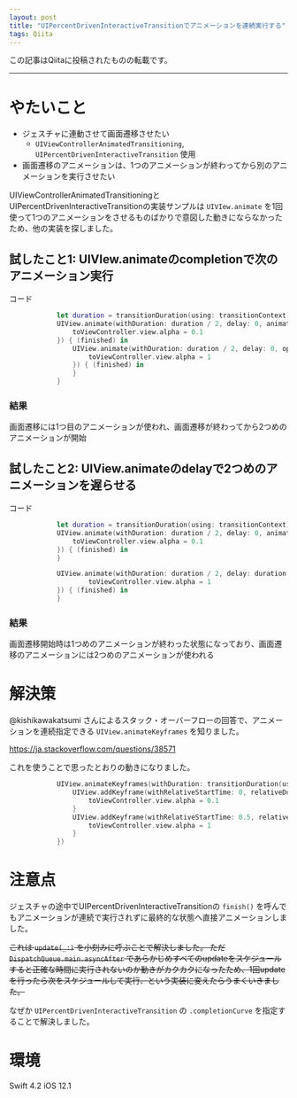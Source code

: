 ```yaml
---
layout: post
title: "UIPercentDrivenInteractiveTransitionでアニメーションを連続実行する"
tags: Qiita
---
```

この記事はQiitaに投稿されたものの転載です。

---



# やたいこと
  - ジェスチャに連動させて画面遷移させたい 
    - `UIViewControllerAnimatedTransitioning`, `UIPercentDrivenInteractiveTransition` 使用
  - 画面遷移のアニメーションは、1つのアニメーションが終わってから別のアニメーションを実行させたい

UIViewControllerAnimatedTransitioningとUIPercentDrivenInteractiveTransitionの実装サンプルは `UIVIew.animate` を1回使って1つのアニメーションをさせるものばかりで意図した動きにならなかったため、他の実装を探しました。

## 試したこと1: UIVIew.animateのcompletionで次のアニメーション実行

コード

```swift
            let duration = transitionDuration(using: transitionContext)
            UIView.animate(withDuration: duration / 2, delay: 0, animations: {
                toViewController.view.alpha = 0.1
            }) { (finished) in
                UIView.animate(withDuration: duration / 2, delay: 0, options: [], animations: {
                    toViewController.view.alpha = 1
                }) { (finished) in
                }
            }
```

### 結果
画面遷移には1つ目のアニメーションが使われ、画面遷移が終わってから2つめのアニメーションが開始


## 試したこと2: UIView.animateのdelayで2つめのアニメーションを遅らせる

コード

```swift
            let duration = transitionDuration(using: transitionContext)
            UIView.animate(withDuration: duration / 2, delay: 0, animations: {
                toViewController.view.alpha = 0.1
            }) { (finished) in
            }

            UIView.animate(withDuration: duration / 2, delay: duration / 2, options: [], animations: {
                    toViewController.view.alpha = 1
            }) { (finished) in
            }
```

### 結果
画面遷移開始時は1つめのアニメーションが終わった状態になっており、画面遷移のアニメーションには2つめのアニメーションが使われる


# 解決策
@kishikawakatsumi さんによるスタック・オーバーフローの回答で、アニメーションを連続指定できる `UIView.animateKeyframes` を知りました。

https://ja.stackoverflow.com/questions/38571

これを使うことで思ったとおりの動きになりました。


```swift
            UIView.animateKeyframes(withDuration: transitionDuration(using: transitionContext), delay: 0, options: [], animations: {
                UIView.addKeyframe(withRelativeStartTime: 0, relativeDuration: 0.5) {
                    toViewController.view.alpha = 0.1
                }
                UIView.addKeyframe(withRelativeStartTime: 0.5, relativeDuration: 0.5) {
                    toViewController.view.alpha = 1
                }
            })
```


# 注意点
ジェスチャの途中でUIPercentDrivenInteractiveTransitionの `finish()` を呼んでもアニメーションが連続で実行されずに最終的な状態へ直接アニメーションしました。

~~これは `update(_:)` を小刻みに呼ぶことで解決しました。
ただ `DispatchQueue.main.asyncAfter` であらかじめすべてのupdateをスケジュールすると正確な時間に実行されないのか動きがカクカクになったため、1回updateを行ったら次をスケジュールして実行、という実装に変えたらうまくいきました。~~

なぜか `UIPercentDrivenInteractiveTransition` の `.completionCurve` を指定することで解決しました。


# 環境
Swift 4.2
iOS 12.1
